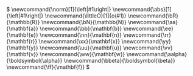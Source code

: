 $
\newcommand{\norm}[1]{\left\|#1\right\|}
\newcommand{\abs}[1]{\left|#1\right|}
\newcommand{\littleO}[1]{o(#1)}
\newcommand{\bR}{\mathbb{R}}
\newcommand{\bN}{\mathbb{N}}
\newcommand{\aa}{\mathbf{a}}
\newcommand{\bb}{\mathbf{b}}
\newcommand{\ee}{\mathbf{e}}
\newcommand{\nn}{\mathbf{n}}
\newcommand{\rr}{\mathbf{r}}
\newcommand{\xx}{\mathbf{x}}
\newcommand{\yy}{\mathbf{y}}
\newcommand{\uu}{\mathbf{u}}
\newcommand{\vv}{\mathbf{v}}
\newcommand{\ww}{\mathbf{w}}
\newcommand{\aalpha}{\boldsymbol{\alpha}}
\newcommand{\bbeta}{\boldsymbol{\beta}}
\newcommand{\ff}{\mathbf{f}}
$
